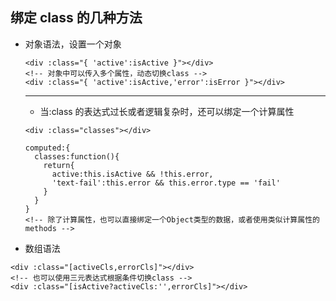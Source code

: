 ## 绑定 class 的几种方法

- 对象语法，设置一个对象

  ```
  <div :class="{ 'active':isActive }"></div>
  <!-- 对象中可以传入多个属性，动态切换class -->
  <div :class="{ 'active':isActive,'error':isError }"></div>
  ```

  ***

  - 当:class 的表达式过长或者逻辑复杂时，还可以绑定一个计算属性

  ```
  <div :class="classes"></div>

  computed:{
    classes:function(){
      return{
        active:this.isActive && !this.error,
        'text-fail':this.error && this.error.type == 'fail'
      }
    }
  }
  <!-- 除了计算属性，也可以直接绑定一个Object类型的数据，或者使用类似计算属性的methods -->
  ```

- 数组语法

```
<div :class="[activeCls,errorCls]"></div>
<!-- 也可以使用三元表达式根据条件切换class -->
<div :class="[isActive?activeCls:'',errorCls]"></div>
```
